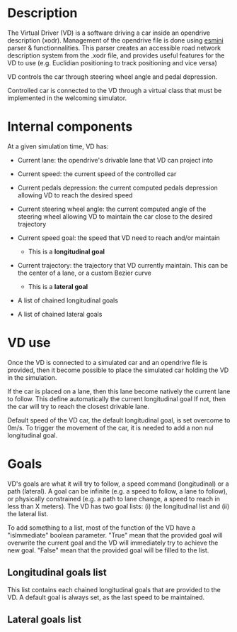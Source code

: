 # Description

The Virtual Driver (VD) is a software driving a car inside an opendrive description (xodr).
Management of the opendrive file is done using [esmini](https://github.com/esmini/esmini) parser & functionnalities. 
This parser creates an accessible road network description system from the .xodr file,
and provides useful features for the VD to use (e.g. Euclidian positioning to track positioning and vice versa)

VD controls the car through steering wheel angle and pedal depression.

Controlled car is connected to the VD through a virtual class that must be implemented in the welcoming simulator.

# Internal components
At a given simulation time, VD has:
- Current lane: the opendrive's drivable lane that VD can project into
- Current speed: the current speed of the controlled car

- Current pedals depression: the current computed pedals depression allowing VD to reach the desired speed
- Current steering wheel angle: the current computed angle of the steering wheel allowing VD to maintain the car close to the desired trajectory

- Current speed goal: the speed that VD need to reach and/or maintain
    - This is a **longitudinal goal**
- Current trajectory: the trajectory that VD currently maintain. This can be the center of a lane, or a custom Bezier curve
    - This is a **lateral goal**

- A list of chained longitudinal goals
- A list of chained lateral goals


# VD use
Once the VD is connected to a simulated car and an opendrive file is provided, then it become possible to place the simulated car holding the VD in the simulation.

If the car is placed on a lane, then this lane become natively the current lane to follow. This define automatically the current longitudinal goal
If not, then the car will try to reach the closest drivable lane.

Default speed of the VD car, the default longitudinal goal, is set  overcome to 0m/s.
To trigger the movement of the car, it is needed to add a non nul longitudinal goal.

# Goals
VD's goals are what it will try to follow, a speed command (longitudinal) or a path (lateral).
A goal can be infinite (e.g. a speed to follow, a lane to follow), or physically constrained (e.g. a path to lane change, a speed to reach in less than X meters).
The VD has two goal lists: (i) the longitudinal list and (ii) the lateral list.

To add something to a list, most of the function of the VD have a "isImmediate" boolean parameter. 
"True" mean that the provided goal will overwrite the current goal and the VD will immediately try to achieve the new goal.
"False" mean that the provided goal will be filled to the list.

## Longitudinal goals list
This list contains each chained longitudinal goals that are provided to the VD.
A default goal is always set, as the last speed to be maintained.


## Lateral goals list



 
